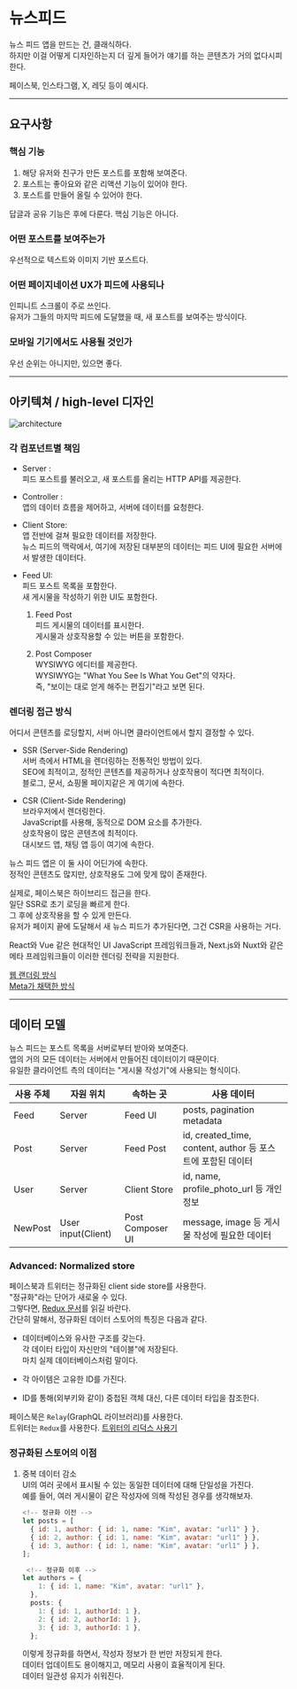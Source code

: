 # 뉴스피드

뉴스 피드 앱을 만드는 건, 클래식하다. <br />
하지만 이걸 어떻게 디자인하는지 더 깊게 들어가 얘기를 하는 콘텐츠가 거의 없다시피 한다.

페이스북, 인스타그램, X, 레딧 등이 예시다.

---

## 요구사항

### 핵심 기능

1. 해당 유저와 친구가 만든 포스트를 포함해 보여준다. <br />
2. 포스트는 좋아요와 같은 리액션 기능이 있어야 한다. <br />
3. 포스트를 만들어 올릴 수 있어야 한다.

답글과 공유 기능은 후에 다룬다. 핵심 기능은 아니다.

### 어떤 포스트를 보여주는가

우선적으로 텍스트와 이미지 기반 포스트다.

### 어떤 페이지네이션 UX가 피드에 사용되나

인피니트 스크롤이 주로 쓰인다. <br />
유저가 그들의 마지막 피드에 도달했을 때, 새 포스트를 보여주는 방식이다.

### 모바일 기기에서도 사용될 것인가

우선 순위는 아니지만, 있으면 좋다.

---

## 아키텍쳐 / high-level 디자인

![architecture](https://www.greatfrontend.com/img/questions/news-feed-facebook/news-feed-architecture.png)

### 각 컴포넌트별 책임

- Server : <br />
  피드 포스트를 불러오고, 새 포스트를 올리는 HTTP API를 제공한다.

- Controller : <br />
  앱의 데이터 흐름을 제어하고, 서버에 데이터를 요청한다.

- Client Store: <br />
  앱 전반에 걸쳐 필요한 데이터를 저장한다. <br />
  뉴스 피드의 맥락에서, 여기에 저장된 대부분의 데이터는 피드 UI에 필요한 서버에서 발생한 데이터다.

- Feed UI: <br />
  피드 포스트 목록을 포함한다. <br />
  새 게시물을 작성하기 위한 UI도 포함한다.

  1. Feed Post <br />
     피드 게시물의 데이터를 표시한다. <br />
     게시물과 상호작용할 수 있는 버튼을 포함한다.

  2. Post Composer <br />
     WYSIWYG 에디터를 제공한다. <br />
     WYSIWYG는 "What You See Is What You Get"의 약자다. <br />
     즉, "보이는 대로 얻게 해주는 편집기"라고 보면 된다.

### 렌더링 접근 방식

어디서 콘텐츠를 로딩할지, 서버 아니면 클라이언트에서 할지 결정할 수 있다.

- SSR (Server-Side Rendering) <br />
  서버 측에서 HTML을 렌더링하는 전통적인 방법이 있다. <br />
  SEO에 최적이고, 정적인 콘텐츠를 제공하거나 상호작용이 적다면 최적이다. <br />
  블로그, 문서, 쇼핑몰 페이지같은 게 여기에 속한다.

- CSR (Client-Side Rendering) <br />
  브라우저에서 렌더링한다. <br />
  JavaScript를 사용해, 동적으로 DOM 요소를 추가한다. <br />
  상호작용이 많은 콘텐츠에 최적이다. <br />
  대시보드 앱, 채팅 앱 등이 여기에 속한다.

뉴스 피드 앱은 이 둘 사이 어딘가에 속한다. <br />
정적인 콘텐츠도 많지만, 상호작용도 그에 맞게 많이 존재한다.

실제로, 페이스북은 하이브리드 접근을 한다. <br />
일단 SSR로 초기 로딩을 빠르게 한다. <br />
그 후에 상호작용을 할 수 있게 만든다. <br />
유저가 페이지 끝에 도달해서 새 뉴스 피드가 추가된다면, 그건 CSR을 사용하는 거다.

React와 Vue 같은 현대적인 UI JavaScript 프레임워크들과, Next.js와 Nuxt와 같은 메타 프레임워크들이 이러한 렌더링 전략을 지원한다.

[웹 랜더링 방식](https://web.dev/articles/rendering-on-the-web?hl=ko) <br />
[Meta가 채택한 방식](https://engineering.fb.com/2020/05/08/web/facebook-redesign/)

---

## 데이터 모델

뉴스 피드는 포스트 목록을 서버로부터 받아와 보여준다. <br />
앱의 거의 모든 데이터는 서버에서 만들어진 데이터이기 때문이다. <br />
유일한 클라이언트 측의 데이터는 "게시물 작성기"에 사용되는 형식이다.

| 사용 주체 | 자원 위치          | 속하는 곳        | 사용 데이터                                                 |
| --------- | ------------------ | ---------------- | ----------------------------------------------------------- |
| Feed      | Server             | Feed UI          | posts, pagination metadata                                  |
| Post      | Server             | Feed Post        | id, created_time, content, author 등 포스트에 포함된 데이터 |
| User      | Server             | Client Store     | id, name, profile_photo_url 등 개인정보                     |
| NewPost   | User input(Client) | Post Composer UI | message, image 등 게시물 작성에 필요한 데이터               |

### Advanced: Normalized store

페이스북과 트위터는 정규화된 client side store를 사용한다. <br />
"정규화"라는 단어가 새로울 수 있다. <br />
그렇다면, [Redux 문서](https://redux.js.org/usage/structuring-reducers/normalizing-state-shape)를 읽길 바란다. <br />
간단히 말해서, 정규화된 데이터 스토어의 특징은 다음과 같다.

- 데이터베이스와 유사한 구조를 갖는다. <br />
  각 데이터 타입이 자신만의 "테이블"에 저장된다. <br />
  마치 실제 데이터베이스처럼 말이다.

- 각 아이템은 고유한 ID를 가진다.

- ID를 통해(외부키와 같이) 중첩된 객체 대신, 다른 데이터 타입을 참조한다.

페이스북은 `Relay`(GraphQL 라이브러리)를 사용한다. <br />
트위터는 `Redux`를 사용한다. [트위터의 리덕스 사용기](https://medium.com/statuscode/dissecting-twitters-redux-store-d7280b62c6b1)

### 정규화된 스토어의 이점

1. 중복 데이터 감소 <br />
   UI의 여러 곳에서 표시될 수 있는 동일한 데이터에 대해 단일성을 가진다. <br />
   예를 들어, 여러 게시물이 같은 작성자에 의해 작성된 경우를 생각해보자. <br />

   ```javascript
   <!-- 정규화 이전 -->
   let posts = [
     { id: 1, author: { id: 1, name: "Kim", avatar: "url1" } },
     { id: 2, author: { id: 1, name: "Kim", avatar: "url1" } },
     { id: 3, author: { id: 1, name: "Kim", avatar: "url1" } },
   ];

    <!-- 정규화 이후 -->
   let authors = {
       1: { id: 1, name: "Kim", avatar: "url1" },
     },
     posts: {
       1: { id: 1, authorId: 1 },
       2: { id: 2, authorId: 1 },
       3: { id: 3, authorId: 1 },
     };
   ```

   이렇게 정규화를 하면서, 작성자 정보가 한 번만 저장되게 한다. <br />
   데이터 업데이트도 용이해지고, 메모리 사용이 효율적이게 된다. <br />
   데이터 일관성 유지가 쉬워진다.
